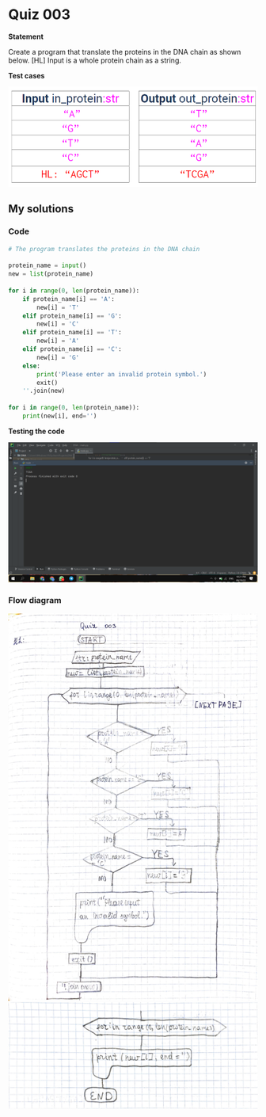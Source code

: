 # Quiz 003
**Statement**

Create a program that translate the proteins in the DNA chain as shown below. [HL]  Input is a whole protein chain as a string.

**Test cases**

![](https://raw.githubusercontent.com/2024sabuhiabbasov/Unit-1/main/Quizzes/Images/Quiz%20003%20-%20test.png)

## My solutions
### Code
```.py
# The program translates the proteins in the DNA chain

protein_name = input()
new = list(protein_name)

for i in range(0, len(protein_name)):
    if protein_name[i] == 'A':
        new[i] = 'T'
    elif protein_name[i] == 'G':
        new[i] = 'C'
    elif protein_name[i] == 'T':
        new[i] = 'A'
    elif protein_name[i] == 'C':
        new[i] = 'G'
    else:
        print('Please enter an invalid protein symbol.')
        exit()
    ''.join(new)

for i in range(0, len(protein_name)):
    print(new[i], end='')

```
**Testing the code**

![](https://github.com/2024sabuhiabbasov/Unit-1/blob/main/Quizzes/Images/Quiz%20003%20-%20testing%20the%20code.png)

### Flow diagram
![](https://github.com/2024sabuhiabbasov/Unit-1/blob/main/Quizzes/Images/Quiz%20003%20-%20Flow%20diagram%20-%201.JPG)
![](https://github.com/2024sabuhiabbasov/Unit-1/blob/main/Quizzes/Images/Quiz%20003%20-%20Flow%20diagram%20-%202.JPG)
